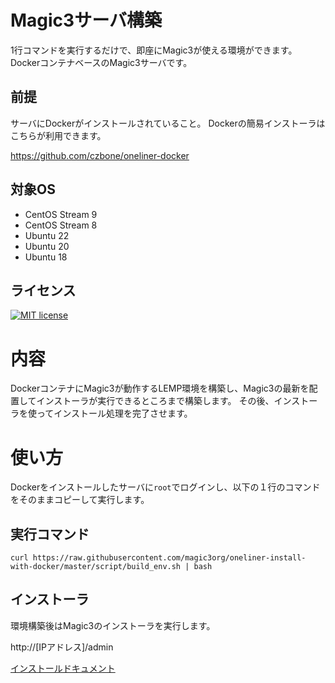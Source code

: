 # Magic3サーバ構築

1行コマンドを実行するだけで、即座にMagic3が使える環境ができます。
DockerコンテナベースのMagic3サーバです。

## 前提

サーバにDockerがインストールされていること。
Dockerの簡易インストーラはこちらが利用できます。

https://github.com/czbone/oneliner-docker

## 対象OS

- CentOS Stream 9
- CentOS Stream 8
- Ubuntu 22
- Ubuntu 20
- Ubuntu 18

## ライセンス

[![MIT license](https://img.shields.io/badge/License-MIT-blue.svg)](https://lbesson.mit-license.org/)

# 内容

DockerコンテナにMagic3が動作するLEMP環境を構築し、Magic3の最新を配置してインストーラが実行できるところまで構築します。
その後、インストーラを使ってインストール処理を完了させます。

# 使い方

Dockerをインストールしたサーバに`root`でログインし、以下の１行のコマンドをそのままコピーして実行します。

## 実行コマンド

```
curl https://raw.githubusercontent.com/magic3org/oneliner-install-with-docker/master/script/build_env.sh | bash
```

## インストーラ

環境構築後はMagic3のインストーラを実行します。

http://[IPアドレス]/admin

[インストールドキュメント](http://doc.magic3.org/index.php?%E3%82%A4%E3%83%B3%E3%82%B9%E3%83%88%E3%83%BC%E3%83%AB%2F%E3%82%A4%E3%83%B3%E3%82%B9%E3%83%88%E3%83%BC%E3%83%A9)
